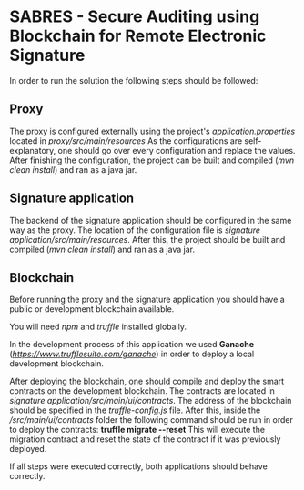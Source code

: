 # SABRES - Secure Auditing using Blockchain for Remote Electronic Signature

In order to run the solution the following steps should be followed:

## Proxy

The proxy is configured externally using the project's *application.properties* located in *proxy/src/main/resources*
As the configurations are self-explanatory, one should go over every configuration and replace the values.
After finishing the configuration, the project can be built and compiled (*mvn clean install*) and ran as a java jar.

## Signature application

The backend of the signature application should be configured in the same way as the proxy. The location of the configuration file is
*signature application/src/main/resources*. After this, the project should be built and compiled (*mvn clean install*) and ran as a java jar.

## Blockchain

Before running the proxy and the signature application you should have a public or development blockchain available.

You will need *npm* and *truffle* installed globally.

In the development process of this application we used **Ganache** (*https://www.trufflesuite.com/ganache*) in order to 
deploy a local development blockchain.

After deploying the blockchain, one should compile and deploy the smart contracts on the development blockchain.
The contracts are located in *signature application/src/main/ui/contracts*. 
The address of the blockchain should be specified in the
*truffle-config.js* file.
After this, inside the */src/main/ui/contracts* folder the following command should be run
in order to deploy the contracts: **truffle migrate --reset**
This will execute the migration contract and reset the state of the contract if it was previously deployed.

If all steps were executed correctly, both applications should behave correctly.




